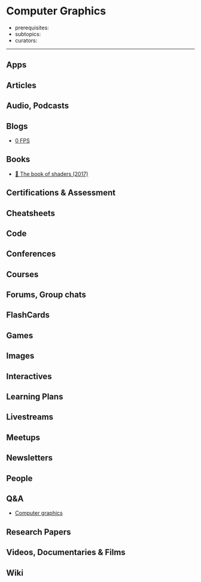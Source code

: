# Computer Graphics

- prerequisites:
- subtopics:
- curators:

------

## Apps


## Articles

## Audio, Podcasts

## Blogs

- [0 FPS](https://0fps.net/)

## Books

- [📖 The book of shaders (2017)](http://thebookofshaders.com)

## Certifications & Assessment

## Cheatsheets

## Code

## Conferences

## Courses

## Forums, Group chats

## FlashCards

## Games

## Images

## Interactives

## Learning Plans

## Livestreams

## Meetups

## Newsletters

## People

## Q&A

- [Computer graphics](http://computergraphics.stackexchange.com)

## Research Papers

## Videos, Documentaries & Films

## Wiki
